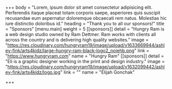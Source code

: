 +++
body = "Lorem, ipsum dolor sit amet consectetur adipisicing elit. Perferendis itaque placeat totam corporis saepe, asperiores quis suscipit recusandae eum aspernatur doloremque obcaecati rem natus. Molestias hic iure distinctio doloribus id."
heading = "Thank you to all our sponsors!"
title = "Sponsors"
[menu.main]
weight = 5
[[sponsors]]
detail = "Hungry Ram is a web design studio owned by Ram Dettmer. Ram works with clients all across the country and is delivering high quality websites."
image = "https://res.cloudinary.com/hungryram19/image/upload/v1633669944/ashley-fink/arts4kidz/large-hungry-ram-black-logo2_noiehb.png"
link = "https://www.hungryram.com"
name = "Hungry Ram"
[[sponsors]]
detail = "Eli is a graphic designer working in the print and design industry."
image = "https://res.cloudinary.com/hungryram19/image/upload/v1632099442/ashley-fink/arts4kidz/logo.jpg"
link = ""
name = "Elijah Gonchak"

+++

